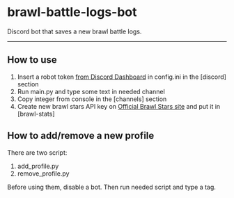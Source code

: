 # brawl-battle-logs-bot
Discord bot that saves a new brawl battle logs.
___
## How to use
1. Insert a robot token [from Discord Dashboard](https://discord.com/developers/applications) in config.ini in the [discord] section
2. Run main.py and type some text in needed channel
3. Copy integer from console in the [channels] section
4. Create new brawl stars API key on [Official Brawl Stars site](https://developer.brawlstars.com/#/new-key) and put it in [brawl-stats]


## How to add/remove a new profile
There are two script: 
1. add_profile.py 
2. remove_profile.py 

Before using them, disable a bot. Then run needed script and type a tag.
